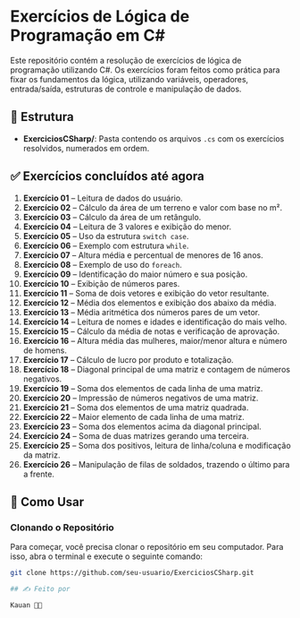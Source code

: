 ﻿# Exercícios de Lógica de Programação em C#

Este repositório contém a resolução de exercícios de lógica de programação utilizando C#. Os exercícios foram feitos como prática para fixar os fundamentos da lógica, utilizando variáveis, operadores, entrada/saída, estruturas de controle e manipulação de dados.

## 📂 Estrutura

- **ExerciciosCSharp/**: Pasta contendo os arquivos `.cs` com os exercícios resolvidos, numerados em ordem.

## ✅ Exercícios concluídos até agora

1. **Exercício 01** – Leitura de dados do usuário.
2. **Exercício 02** – Cálculo da área de um terreno e valor com base no m².
3. **Exercício 03** – Cálculo da área de um retângulo.
4. **Exercício 04** – Leitura de 3 valores e exibição do menor.
5. **Exercício 05** – Uso da estrutura `switch case`.
6. **Exercício 06** – Exemplo com estrutura `while`.
7. **Exercício 07** – Altura média e percentual de menores de 16 anos.
8. **Exercício 08** – Exemplo de uso do `foreach`.
9. **Exercício 09** – Identificação do maior número e sua posição.
10. **Exercício 10** – Exibição de números pares.
11. **Exercício 11** – Soma de dois vetores e exibição do vetor resultante.
12. **Exercício 12** – Média dos elementos e exibição dos abaixo da média.
13. **Exercício 13** – Média aritmética dos números pares de um vetor.
14. **Exercício 14** – Leitura de nomes e idades e identificação do mais velho.
15. **Exercício 15** – Cálculo da média de notas e verificação de aprovação.
16. **Exercício 16** – Altura média das mulheres, maior/menor altura e número de homens.
17. **Exercício 17** – Cálculo de lucro por produto e totalização.
18. **Exercício 18** – Diagonal principal de uma matriz e contagem de números negativos.
19. **Exercício 19** – Soma dos elementos de cada linha de uma matriz.
20. **Exercício 20** – Impressão de números negativos de uma matriz.
21. **Exercício 21** – Soma dos elementos de uma matriz quadrada.
22. **Exercício 22** – Maior elemento de cada linha de uma matriz.
23. **Exercício 23** – Soma dos elementos acima da diagonal principal.
24. **Exercício 24** – Soma de duas matrizes gerando uma terceira.
25. **Exercício 25** – Soma dos positivos, leitura de linha/coluna e modificação da matriz.
26. **Exercício 26** – Manipulação de filas de soldados, trazendo o último para a frente.

## 🚀 Como Usar

### Clonando o Repositório

Para começar, você precisa clonar o repositório em seu computador. Para isso, abra o terminal e execute o seguinte comando:

```bash
git clone https://github.com/seu-usuario/ExerciciosCSharp.git

## ✍️ Feito por

Kauan 👨‍💻
